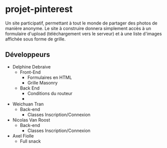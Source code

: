 # projet-pinterest

Un site participatif, permettant à tout le monde de partager des photos de manière anonyme. Le site à construire donnera simplement accès à un formulaire d'upload (téléchargement vers le serveur) et à une liste d'images affichée sous forme de grille.

## Développeurs

- Delphine Debraive
  - Front-End
    - Formulaires en HTML
    - Grille Masonry
  - Back End
    - Conditions du routeur
    - 
- Weichuan Tran
  - Back-end
    - Classes Inscription/Connexion
- Nicolas Van Roost
  - Back-end
    - Classes Inscription/Connexion
- Axel Fiolle
  - Full snack